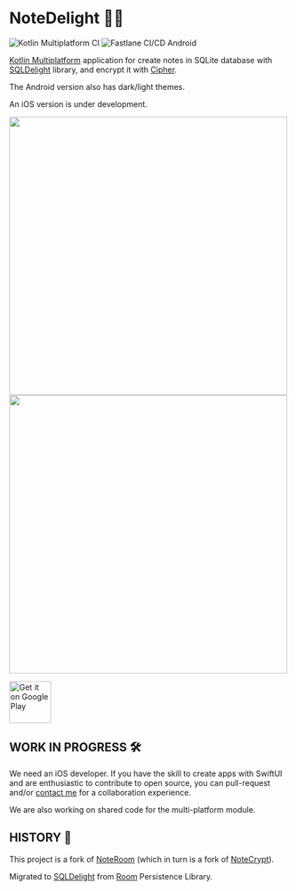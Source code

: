 # NoteDelight 📝🔐
![Kotlin Multiplatform CI](https://github.com/softartdev/NoteDelight/workflows/Kotlin%20Multiplatform%20CI/badge.svg)
![Fastlane CI/CD Android](https://github.com/softartdev/NoteDelight/workflows/Fastlane%20CI/CD%20Android/badge.svg)

[Kotlin Multiplatform](https://kotlinlang.org/lp/mobile/) application for create notes in SQLite database with [SQLDelight](https://github.com/cashapp/sqldelight) library, and encrypt it with [Cipher](https://www.zetetic.net/sqlcipher/).

The Android version also has dark/light themes.

An iOS version is under development.

<img src="https://github.com/softartdev/NoteDelight/raw/master/demo_android.gif" height="500" />    <img src="https://github.com/softartdev/NoteDelight/raw/master/demo_ios.gif" height="500" />

<p>
  <a href="https://play.google.com/store/apps/details?id=com.softartdev.noteroom"><img alt="Get it on Google Play" src="https://play.google.com/intl/en_us/badges/images/apps/en-play-badge-border.png" height="75px"/></a>
</p>

## WORK IN PROGRESS 🛠
We need an iOS developer. If you have the skill to create apps with SwiftUI and are enthusiastic to contribute to open source, you can pull-request and/or [contact me](https://t.me/Archi_bald) for a collaboration experience.

We are also working on shared code for the multi-platform module.

## HISTORY 📜

This project is a fork of [NoteRoom](https://github.com/softartdev/NoteRoom) (which in turn is a fork of [NoteCrypt](https://github.com/softartdev/NoteCrypt)).

Migrated to [SQLDelight](https://github.com/cashapp/sqldelight) from [Room](https://developer.android.com/topic/libraries/architecture/room) Persistence Library.
